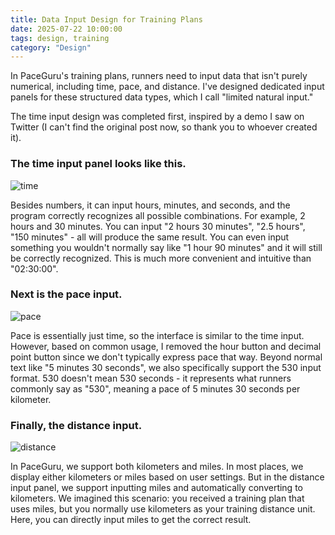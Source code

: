 ```yaml
---
title: Data Input Design for Training Plans
date: 2025-07-22 10:00:00
tags: design, training
category: "Design"
---
```

In PaceGuru's training plans, runners need to input data that isn't purely numerical, including time, pace, and distance. I've designed dedicated input panels for these structured data types, which I call "limited natural input."

The time input design was completed first, inspired by a demo I saw on Twitter (I can't find the original post now, so thank you to whoever created it).

### The time input panel looks like this.
![time](/blog/en/images/input/timeInput.png)

Besides numbers, it can input hours, minutes, and seconds, and the program correctly recognizes all possible combinations.
For example, 2 hours and 30 minutes. You can input "2 hours 30 minutes", "2.5 hours", "150 minutes" - all will produce the same result. You can even input something you wouldn't normally say like "1 hour 90 minutes" and it will still be correctly recognized. This is much more convenient and intuitive than "02:30:00".

### Next is the pace input.
![pace](/blog/en/images/input/paceInput.png)

Pace is essentially just time, so the interface is similar to the time input. However, based on common usage, I removed the hour button and decimal point button since we don't typically express pace that way. Beyond normal text like "5 minutes 30 seconds", we also specifically support the 530 input format. 530 doesn't mean 530 seconds - it represents what runners commonly say as "530", meaning a pace of 5 minutes 30 seconds per kilometer.

### Finally, the distance input.
![distance](/blog/en/images/input/distanceInput.png)

In PaceGuru, we support both kilometers and miles. In most places, we display either kilometers or miles based on user settings. But in the distance input panel, we support inputting miles and automatically converting to kilometers. We imagined this scenario: you received a training plan that uses miles, but you normally use kilometers as your training distance unit. Here, you can directly input miles to get the correct result.